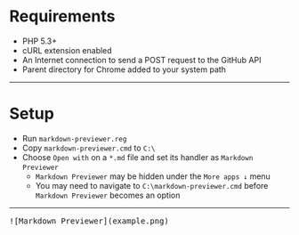 # Requirements
 - PHP 5.3+
 - cURL extension enabled
 - An Internet connection to send a POST request to the GitHub API
 - Parent directory for Chrome added to your system path

---

# Setup
 - Run `markdown-previewer.reg`
 - Copy `markdown-previewer.cmd` to `C:\`
 - Choose `Open with` on a `*.md` file and set its handler as `Markdown Previewer`
   - `Markdown Previewer` may be hidden under the `More apps ↓` menu
   - You may need to navigate to `C:\markdown-previewer.cmd` before `Markdown Previewer` becomes an option

---

<kbd>
![Markdown Previewer](example.png)
</kbd>